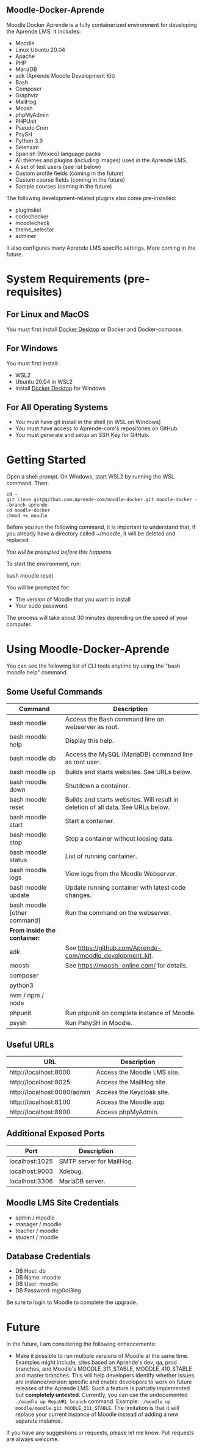 Moodle-Docker-Aprende
---------------------

Moodle Docker Aprende is a fully containerized environment for developing the Aprende LMS. It includes:

* Moodle
* Linux Ubuntu 20.04
* Apache
* PHP
* MariaDB
* adk (Aprende Moodle Development Kit)
* Bash
* Composer
* Graphviz
* MailHog
* Moosh
* phpMyAdmin
* PHPUnit
* Pseudo Cron
* PsySH
* Python 3.9
* Selenium
* Spanish (Mexico) language packs
* All themes and plugins (including images) used in the Aprende LMS.
* A set of test users (see list below)
* Custom profile fields (coming in the future)
* Custom course fields (coming in the future)
* Sample courses (coming in the future)

The following development-related plugins also come pre-installed:

* pluginskel
* codechecker
* moodlecheck
* theme_selector
* adminer

It also configures many Aprende LMS specific settings. More coming in the future.

# System Requirements (pre-requisites)

## For Linux and MacOS

You must first install [Docker Desktop](https://www.docker.com/) or Docker and Docker-compose.

## For Windows

You must first install:
- WSL2
- Ubuntu 20.04 in WSL2
- Install [Docker Desktop](https://www.docker.com/) for Windows

## For All Operating Systems

- You must have git install in the shell (in WSL on Windows)
- You must have access to Aprende-com's repositories on GitHub.
- You must generate and setup an SSH Key for GitHub.

# Getting Started

Open a shell prompt. On Windows, start WSL2 by running the WSL command. Then:

    cd ~
    git clone git@github.com:Aprende-com/moodle-docker.git moodle-docker --branch aprende
    cd moodle-docker
    chmod +x moodle

Before you run the following command, it is important to understand that, if you already have a directory called ~/moodle, it will be deleted and replaced.

*You will be prompted before this happens.*

To start the environment, run:

bash moodle reset

You will be prompted for:

* The version of Moodle that you want to install
* Your sudo password.

The process will take about 30 minutes depending on the speed of your computer.

# Using Moodle-Docker-Aprende

You can see the following list of CLI tools anytime by using the "bash moodle help" command.

## Some Useful Commands

| Command                     | Description                                           |
|-----------------------------|-------------------------------------------------------|
| bash moodle                 | Access the Bash command line on webserver as root.    |
| bash moodle help            | Display this help.                                    |
| bash moodle db              | Access the MySQL (MariaDB) command line as root user. |
| bash moodle up              | Builds and starts websites. See URLs below.           |
| bash moodle down            | Shutdown a container.                                 |
| bash moodle reset           | Builds and starts websites. Will result in deletion of all data. See URLs below. |
| bash moodle start           | Start a container.                                    |
| bash moodle stop            | Stop a container without loosing data.                |
| bash moodle status          | List of running container.                            |
| bash moodle logs            | View logs from the Moodle Webserver.                  |
| bash moodle update          | Update running container with latest code changes.    |
| bash moodle [other command] | Run the command on the webserver.                     |
| **From inside the container:**                                                      |
| adk                         | See https://github.com/Aprende-com/moodle_development_kit. |"
| moosh                       | See https://moosh-online.com/ for details.            |
| composer                    |                                                       |
| python3                     |                                                       |
| nvm / npm / node            |                                                       |
| phpunit                     | Run phpunit on complete instance of Moodle.           |
| psysh                       | Run PshySH in Moodle.                                 |

## Useful URLs

| URL                         | Description                 |
|-----------------------------|-----------------------------|
| http://localhost:8000       | Access the Moodle LMS site. |
| http://localhost:8025       | Access the MailHog site.    |
| http://localhost:8080/admin | Access the Keycloak site.   |
| http://localhost:8100       | Access the Moodle app.      |
| http://localhost:8900       | Access phpMyAdmin.          |

## Additional Exposed Ports

| Port           | Description              |
|----------------|--------------------------|
| localhost:1025 | SMTP server for MailHog. |
| localhost:9003 | Xdebug.                  |
| localhost:3306 | MariaDB server.          |

## Moodle LMS Site Credentials

- admin / moodle
- manager / moodle
- teacher / moodle
- student / moodle

## Database Credentials

- DB Host: db
- DB Name: moodle
- DB User: moodle
- DB Password: m@0dl3ing

Be sure to login to Moodle to complete the upgrade.

# Future

In the future, I am considering the following enhancements:

- Make it possible to run multiple versions of Moodle at the same time. Examples might include, sites based on Aprende's dev, qa, prod branches, and Moodle's MOODLE_311_STABLE, MOODLE_410_STABLE and master branches. This will help developers identify whether issues are instance/version specific and enable developers to work on future releases of the Aprende LMS. Such a feature is partially implemented but **completely untested**. Currently, you can use the undocumented `./moodle up RepoURL branch` command. Example: `./moodle up moodle/moodle.git MOODLE_311_STABLE`. The limitation is that it will replace your current instance of Moodle instead of adding a new separate instance.

If you have any suggestions or requests, please let me know. Pull requests are always welcome.
